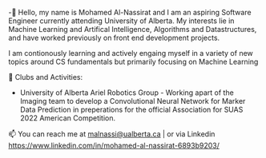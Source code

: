 -👋 Hello, my name is Mohamed Al-Nassirat and I am an aspiring Software Engineer currently attending University of Alberta. My interests lie in Machine Learning and Artifical Intelligence, Algorithms and Datastructures, and have worked previously on front end development projects. 

I am contionously learning and actively engaing myself in a variety of new topics around CS fundamentals but primarily focusing on Machine Learning

🔭 Clubs and Activities:
   - University of Alberta Ariel Robotics Group - Working apart of the Imaging team to develop a Convolutional Neural Network for Marker Data Prediction in preperations for the official Association for SUAS 2022 American Competition. 
 

📫 You can reach me at malnassi@ualberta.ca | or via Linkedin https://www.linkedin.com/in/mohamed-al-nassirat-6893b9203/

<!---
MohamedAl-Nassirat/MohamedAl-Nassirat is a ✨ special ✨ repository because its `README.md` (this file) appears on your GitHub profile.
You can click the Preview link to take a look at your changes.
--->
